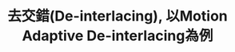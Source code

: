 ---
layout: post
title:  "去交錯(De-interlacing), 以Motion Adaptive De-interlacing為例"
categories: Software Technical Note
---